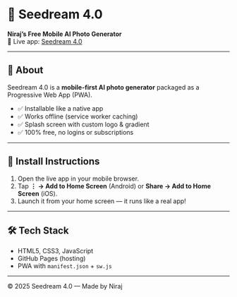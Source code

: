 # 🌌 Seedream 4.0

**Niraj’s Free Mobile AI Photo Generator**  
🚀 Live app: [Seedream 4.0](https://poudelniraj193-tech.github.io/seedream4/)

---

## 📖 About
Seedream 4.0 is a **mobile-first AI photo generator** packaged as a Progressive Web App (PWA).  
- ✅ Installable like a native app  
- ✅ Works offline (service worker caching)  
- ✅ Splash screen with custom logo & gradient  
- ✅ 100% free, no logins or subscriptions  

---

## 📱 Install Instructions
1. Open the live app in your mobile browser.  
2. Tap **⋮ → Add to Home Screen** (Android) or **Share → Add to Home Screen** (iOS).  
3. Launch it from your home screen — it runs like a real app!  

---

## 🛠️ Tech Stack
- HTML5, CSS3, JavaScript  
- GitHub Pages (hosting)  
- PWA with `manifest.json` + `sw.js`  

---

© 2025 Seedream 4.0 — Made by Niraj
